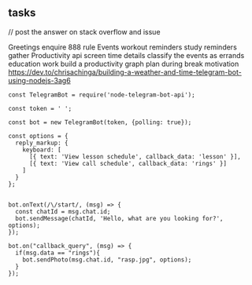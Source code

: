 ## tasks

// post the answer on stack overflow and issue

‌Greetings
‌enquire
‌888 rule
‌Events
‌workout reminders
‌study reminders
‌gather Productivity api screen time details
‌classify the events as
‌errands
‌education
‌work
‌build a productivity graph
‌plan during break
‌motivation
https://dev.to/chrisachinga/building-a-weather-and-time-telegram-bot-using-nodejs-3ag6

```
const TelegramBot = require('node-telegram-bot-api');

const token = ' ';

const bot = new TelegramBot(token, {polling: true});

const options = {
  reply_markup: {
    keyboard: [
      [{ text: 'View lesson schedule', callback_data: 'lesson' }],
      [{ text: 'View call schedule', callback_data: 'rings' }]
    ]
  }
};


bot.onText(/\/start/, (msg) => {
  const chatId = msg.chat.id;
  bot.sendMessage(chatId, 'Hello, what are you looking for?', options);
});

bot.on("callback_query", (msg) => {
  if(msg.data == "rings"){
    bot.sendPhoto(msg.chat.id, "rasp.jpg", options);
  }
});

```